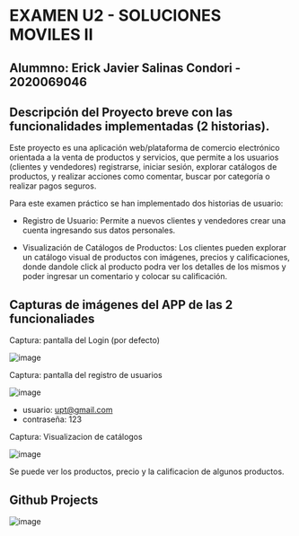 # EXAMEN U2 - SOLUCIONES MOVILES II

## Alummno: Erick Javier Salinas Condori - 2020069046

## Descripción del Proyecto breve con las funcionalidades implementadas (2 historias). 

Este proyecto es una aplicación web/plataforma de comercio electrónico orientada a la venta de productos y servicios, que permite a los usuarios (clientes y vendedores) registrarse, iniciar sesión, explorar catálogos de productos, y realizar acciones como comentar, buscar por categoría o realizar pagos seguros.

Para este examen práctico se han implementado dos historias de usuario:

- Registro de Usuario: Permite a nuevos clientes y vendedores crear una cuenta ingresando sus datos personales.

- Visualización de Catálogos de Productos: Los clientes pueden explorar un catálogo visual de productos con imágenes, precios y calificaciones, donde dandole click al producto podra ver los detalles de los mismos y poder ingresar un comentario y colocar su calificación.

## Capturas de imágenes del APP de las 2 funcionaliades

Captura: pantalla del Login (por defecto)

![image](https://github.com/user-attachments/assets/e4ad4334-0e34-4720-82dc-1fb8fad14657)

Captura: pantalla del registro de usuarios

![image](https://github.com/user-attachments/assets/fba7f9bd-8dea-4131-8388-52bec9dd0e10)

- usuario: upt@gmail.com 
- contraseña: 123

Captura: Visualizacion de catálogos 

![image](https://github.com/user-attachments/assets/35c3fe78-0be7-43de-9825-20009d2a8cb7)

Se puede ver los productos, precio y la calificacion de algunos productos. 

## Github Projects

![image](https://github.com/user-attachments/assets/5388351d-429c-4254-a22a-68d739ae17f1)

